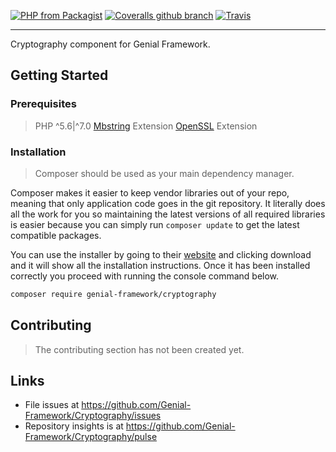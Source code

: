 [![PHP from Packagist](https://img.shields.io/packagist/php-v/genial-framework/cryptography.svg?style=flat-square)]() [![Coveralls github branch](https://img.shields.io/coveralls/github/Genial-Components/Cryptography/master.svg?style=flat-square)](https://coveralls.io/github/Genial-Components/Cryptography?branch=master) [![Travis](https://img.shields.io/travis/Genial-Components/Cryptography.svg?style=flat-square)](https://travis-ci.org/Genial-Components/Cryptography) 

---------------------
Cryptography component for Genial Framework.

## Getting Started

### Prerequisites

> PHP ^5.6|^7.0
> [Mbstring](https://secure.php.net/manual/en/book.mbstring.php) Extension
> [OpenSSL](https://secure.php.net/manual/en/book.openssl.php) Extension

### Installation

> Composer should be used as your main dependency manager.

Composer makes it easier to keep vendor libraries out of your repo, meaning that only application code goes in the git repository. It literally does all the work for you so maintaining the latest versions of all required libraries is easier because you can simply run `composer update` to get the latest compatible packages.

You can use the installer by going to their [website](https://getcomposer.org/) and clicking download and it will show all the installation instructions. Once it has been installed correctly you proceed with running the console command below.

```sh
composer require genial-framework/cryptography
```

## Contributing

> The contributing section has not been created yet.

## Links

- File issues at https://github.com/Genial-Framework/Cryptography/issues
- Repository insights is at https://github.com/Genial-Framework/Cryptography/pulse
